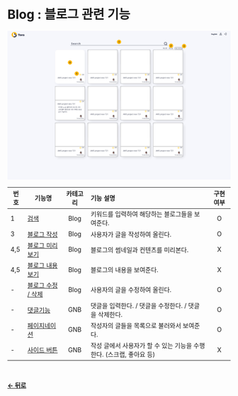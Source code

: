 # Blog : 블로그 관련 기능

![blog](/docs/image/Blog.png)

|  번호 | 기능명 | 카테고리 | 기능 설명 | 구현여부 |
| ----- | ----- | :------: | :-------- | :----: |
| 1 | [검색](/docs/Blog/Search.md) | Blog | 키워드를 입력하여 해당하는 블로그들을 보여준다. | O |
| 3 | [블로그 작성](/docs/Blog/Write.md) | Blog | 사용자가 글을 작성하여 올린다. | O |
| 4,5 | [블로그 미리보기](/docs/Blog/Preview.md) | Blog | 블로그의 썸네일과 컨텐츠를 미리본다. | X |
| 4,5 | [블로그 내용보기](/docs/Blog/Detail.md) | Blog | 블로그의 내용을 보여준다. | X |
| - | [블로그 수정 / 삭제](/docs/Blog/Edit.md) | Blog | 사용자의 글을 수정하여 올린다. | O |
| - | [댓글기능](/docs/GNB/Reply.md) | GNB | 댓글을 입력한다. / 댓글을 수정한다. / 댓글을 삭제한다. | O |
| - | [페이지네이션](/docs/GNB/Pagination.md) | GNB | 작성자의 글들을 목록으로 불러와서 보여준다. | O |
| - | [사이드 버튼](/docs/GNB/SideBtn.md) | GNB | 작성 글에서 사용자가 할 수 있는 기능을 수행한다. (스크랩, 좋아요 등) | X |

<br/>

[**← 뒤로**](/readme.md)
